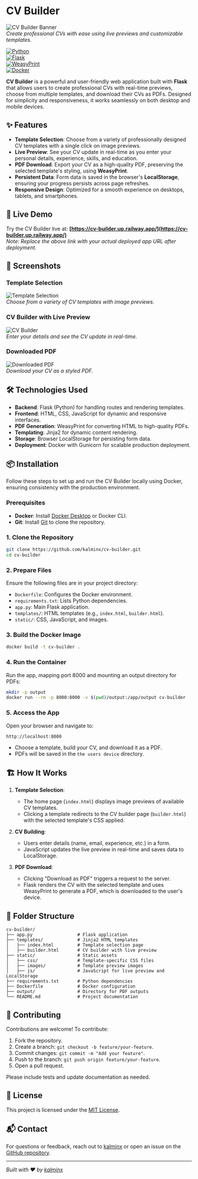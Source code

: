 # CV Builder

![CV Builder Banner](static/images/cv-builder-banner.png)  
*Create professional CVs with ease using live previews and customizable templates.*

[![Python](https://img.shields.io/badge/Python-3.12-blue)](https://www.python.org/)  
[![Flask](https://img.shields.io/badge/Flask-3.0.0-brightgreen)](https://flask.palletsprojects.com/)  
[![WeasyPrint](https://img.shields.io/badge/WeasyPrint-62.3-orange)](https://weasyprint.org/)  
[![Docker](https://img.shields.io/badge/Docker-Enabled-blue)](https://www.docker.com/)

**CV Builder** is a powerful and user-friendly web application built with **Flask** that allows users to create professional CVs with real-time previews, choose from multiple templates, and download their CVs as PDFs. Designed for simplicity and responsiveness, it works seamlessly on both desktop and mobile devices.

## ✨ Features

- **Template Selection**: Choose from a variety of professionally designed CV templates with a single click on image previews.
- **Live Preview**: See your CV update in real-time as you enter your personal details, experience, skills, and education.
- **PDF Download**: Export your CV as a high-quality PDF, preserving the selected template's styling, using **WeasyPrint**.
- **Persistent Data**: Form data is saved in the browser's **LocalStorage**, ensuring your progress persists across page refreshes.
- **Responsive Design**: Optimized for a smooth experience on desktops, tablets, and smartphones.

## 🚀 Live Demo

Try the CV Builder live at: **[https://cv-builder.up.railway.app/](https://cv-builder.up.railway.app/)**  
*Note: Replace the above link with your actual deployed app URL after deployment.*

## 📸 Screenshots

### Template Selection
![Template Selection](static/images/screenshot-template-selection.png)  
*Choose from a variety of CV templates with image previews.*

### CV Builder with Live Preview
![CV Builder](static/images/screenshot-cv-builder.png)  
*Enter your details and see the CV update in real-time.*

### Downloaded PDF
![Downloaded PDF](static/images/screenshot-pdf-output.png)  
*Download your CV as a styled PDF.*

## 🛠️ Technologies Used

- **Backend**: Flask (Python) for handling routes and rendering templates.
- **Frontend**: HTML, CSS, JavaScript for dynamic and responsive interfaces.
- **PDF Generation**: WeasyPrint for converting HTML to high-quality PDFs.
- **Templating**: Jinja2 for dynamic content rendering.
- **Storage**: Browser LocalStorage for persisting form data.
- **Deployment**: Docker with Gunicorn for scalable production deployment.

## 📦 Installation

Follow these steps to set up and run the CV Builder locally using Docker, ensuring consistency with the production environment.

### Prerequisites
- **Docker**: Install [Docker Desktop](https://www.docker.com/products/docker-desktop) or Docker CLI.
- **Git**: Install [Git](https://git-scm.com/) to clone the repository.

### 1. Clone the Repository
```bash
git clone https://github.com/kalminx/cv-builder.git
cd cv-builder
```

### 2. Prepare Files
Ensure the following files are in your project directory:
- `Dockerfile`: Configures the Docker environment.
- `requirements.txt`: Lists Python dependencies.
- `app.py`: Main Flask application.
- `templates/`: HTML templates (e.g., `index.html`, `builder.html`).
- `static/`: CSS, JavaScript, and images.

### 3. Build the Docker Image
```bash
docker build -t cv-builder .
```

### 4. Run the Container
Run the app, mapping port 8000 and mounting an output directory for PDFs:
```bash
mkdir -p output
docker run --rm -p 8000:8000 -v $(pwd)/output:/app/output cv-builder
```

### 5. Access the App
Open your browser and navigate to:
```
http://localhost:8000
```
- Choose a template, build your CV, and download it as a PDF.
- PDFs will be saved in the `the users device` directory.

## 🏗️ How It Works

1. **Template Selection**:
   - The home page (`index.html`) displays image previews of available CV templates.
   - Clicking a template redirects to the CV builder page (`builder.html`) with the selected template's CSS applied.

2. **CV Building**:
   - Users enter details (name, email, experience, etc.) in a form.
   - JavaScript updates the live preview in real-time and saves data to LocalStorage.

3. **PDF Download**:
   - Clicking "Download as PDF" triggers a request to the server.
   - Flask renders the CV with the selected template and uses WeasyPrint to generate a PDF, which is downloaded to the user's device.

## 📂 Folder Structure
```
cv-builder/
├── app.py                 # Flask application
├── templates/             # Jinja2 HTML templates
│   ├── index.html         # Template selection page
│   ├── builder.html       # CV builder with live preview
├── static/                # Static assets
│   ├── css/               # Template-specific CSS files
│   ├── images/            # Template preview images
│   ├── js/                # JavaScript for live preview and LocalStorage
├── requirements.txt       # Python dependencies
├── Dockerfile             # Docker configuration
├── output/                # Directory for PDF outputs
└── README.md              # Project documentation
```

## 🤝 Contributing
Contributions are welcome! To contribute:
1. Fork the repository.
2. Create a branch: `git checkout -b feature/your-feature`.
3. Commit changes: `git commit -m "Add your feature"`.
4. Push to the branch: `git push origin feature/your-feature`.
5. Open a pull request.

Please include tests and update documentation as needed.

## 📜 License
This project is licensed under the [MIT License](LICENSE).

## 📬 Contact
For questions or feedback, reach out to [kalminx](https://github.com/kalminx) or open an issue on the [GitHub repository](https://github.com/kalminx/cv-builder).

---

*Built with ❤️ by [kalminx](https://github.com/kalminx)*